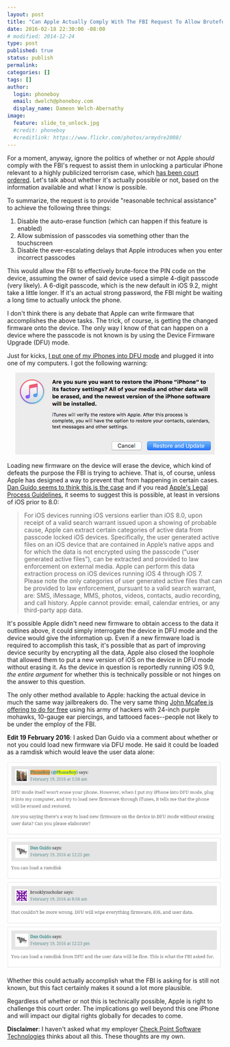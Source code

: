```yaml
---
layout: post
title: "Can Apple Actually Comply With The FBI Request To Allow Bruteforcing Pin Codes?"
date: 2016-02-18 22:30:00 -08:00
# modified: 2014-12-24
type: post
published: true
status: publish
permalink: 
categories: []
tags: []
author:
  login: phoneboy
  email: dwelch@phoneboy.com
  display_name: Dameon Welch-Abernathy
image:
  feature: slide_to_unlock.jpg
  #credit: phoneboy
  #creditlink: https://www.flickr.com/photos/armydre2008/
---
```

For a moment, anyway, ignore the politics of whether or not Apple *should* comply with the FBI's request to assist them in unlocking a particular iPhone relevant to a highly publicized terrorism case, which [has been court ordered](https://assets.documentcloud.org/documents/2714001/SB-Shooter-Order-Compelling-Apple-Asst-iPhone.pdf). Let's talk about whether it's actually possible or not, based on the information available and what I know is possible.

To summarize, the request is to provide "reasonable technical assistance" to achieve the following three things:

1. Disable the auto-erase function (which can happen if this feature is enabled)
2. Allow submission of passcodes via something other than the touchscreen
3. Disable the ever-escalating delays that Apple introduces when you enter incorrect passcodes

This would allow the FBI to effectively brute-force the PIN code on the device, assuming the owner of said device used a simple 4-digit passcode (very likely). A 6-digit passcode, which is the new default in iOS 9.2, might take a little longer. If it's an actual strong password, the FBI might be waiting a long time to actually unlock the phone.

I don't think there is any debate that Apple can write firmware that accomplishes the above tasks. The trick, of course, is getting the changed firmware onto the device. The only way I know of that can happen on a device where the passcode is not known is by using the Device Firmware Upgrade (DFU) mode. 

Just for kicks, [I put one of my iPhones into DFU mode](https://www.theiphonewiki.com/wiki/DFU_Mode) and plugged it into one of my computers. I got the following warning:

<center><img src="/images/dfu_warning.png"></center>

Loading new firmware on the device will erase the device, which kind of defeats the purpose the FBI is trying to achieve. That is, of course, unless Apple has designed a way to prevent that from happening in certain cases. [Dan Guido seems to think this is the case](http://blog.trailofbits.com/2016/02/17/apple-can-comply-with-the-fbi-court-order/) and if you read [Apple's Legal Process Guidelines](https://www.apple.com/privacy/docs/legal-process-guidelines-us.pdf), it seems to suggest this is possible, at least in versions of iOS prior to 8.0:

> For iOS devices running iOS versions earlier than iOS 8.0, upon receipt of a valid search warrant issued upon a showing of probable cause, Apple can extract certain categories of active data from passcode locked iOS devices. Specifically, the user generated active files on an iOS device that are contained in Apple’s native apps and for which the data is not encrypted using the passcode (“user generated active files”), can be extracted and provided to law enforcement on external media. Apple can perform this data extraction process on iOS devices running iOS 4 through iOS 7. Please note the only categories of user generated active files that can be provided to law enforcement, pursuant to a valid search warrant, are: SMS, iMessage, MMS, photos, videos, contacts, audio recording, and call history. Apple cannot provide: email, calendar entries, or any third-party app data. 

It's possible Apple didn't need new firmware to obtain access to the data it outlines above, it could simply interrogate the device in DFU mode and the device would give the information up. Even if a new firmware load is required to accomplish this task, it's possible that as part of improving device security by encrypting all the data, Apple also closed the loophole that allowed them to put a new version of iOS on the device in DFU mode without erasing it. As the device in question is reportedly running iOS 9.0, *the entire argument* for whether this is technically possible or not hinges on the answer to this question. 

The only other method available to Apple: hacking the actual device in much the same way jailbreakers do. The very same thing [John Mcafee is offering to do for free](http://www.ibtimes.co.uk/john-mcafee-i-can-hack-san-bernardino-iphone-fbi-apple-backdoor-like-giving-our-enemies-1544651) using his army of hackers with 24-inch purple mohawks, 10-gauge ear piercings, and tattooed faces--people not likely to be under the employ of the FBI.

**Edit 19 February 2016**: I asked Dan Guido via a comment about whether or not you could load new firmware via DFU mode. He said it could be loaded as a ramdisk which would leave the user data alone:

<center><img src="/images/dfu_ramdisk.png"></center>

Whether this could actually accomplish what the FBI is asking for is still not known, but this fact certainly makes it sound a lot more plausible.

Regardless of whether or not this is technically possible, Apple is right to challenge this court order. The implications go well beyond this one iPhone and will impact our digital rights globally for decades to come.

**Disclaimer**: I haven't asked what my employer [Check Point Software Technologies](https://www.checkpoint.com) thinks about all this. These thoughts are my own.
